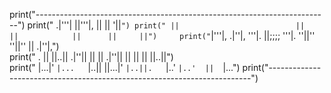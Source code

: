 print("-------------------------------------------------------------------------")
print(" .|'''|                      ||'''|,            ||      ||    '||`")
print(" ||                          ||   ||            ||      ||     ||")    
print("`|'''|,  .|''|,   '''|.      ||;;;;    '''|.  ''||''  ''||''   ||  .|''|,")   
print(" .   ||  ||..||  .|''||      ||   ||  .|''||    ||      ||     ||  ||..||")      
print(" |...|'  `|...   `|..||      ||...|'  `|..||.   `|..'   `|..'  ||  `|...")
print("-------------------------------------------------------------------------")       
